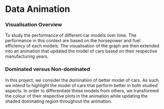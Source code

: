 # Data Animation

### Visualisation Overview
To study the performance of different car models over time. The performance in this context are based on the horsepower and fuel efficiency of each models. The visualisation of the graph are then extended into an animation that updated the model of cars based on their respective manufacturing years. 

### Dominated versus Non-dominated
In this project, we consider the domination of better model of cars. As such we intend to highlight the model of cars that perform better in both studied aspects. In order to differentiate these models from others, we transformed the colour of their respective plots in the animation while updating the shaded dominating region throughout the animation.
